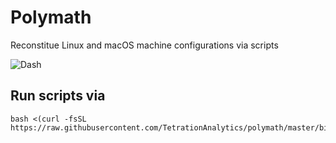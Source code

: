 # Polymath

Reconstitue Linux and macOS machine configurations via scripts

![Dash](https://raw.githubusercontent.com/TetrationAnalytics/polymath/images/images/polly.jpg "Polly")

## Run scripts via

```
bash <(curl -fsSL https://raw.githubusercontent.com/TetrationAnalytics/polymath/master/bin/polly)
```
